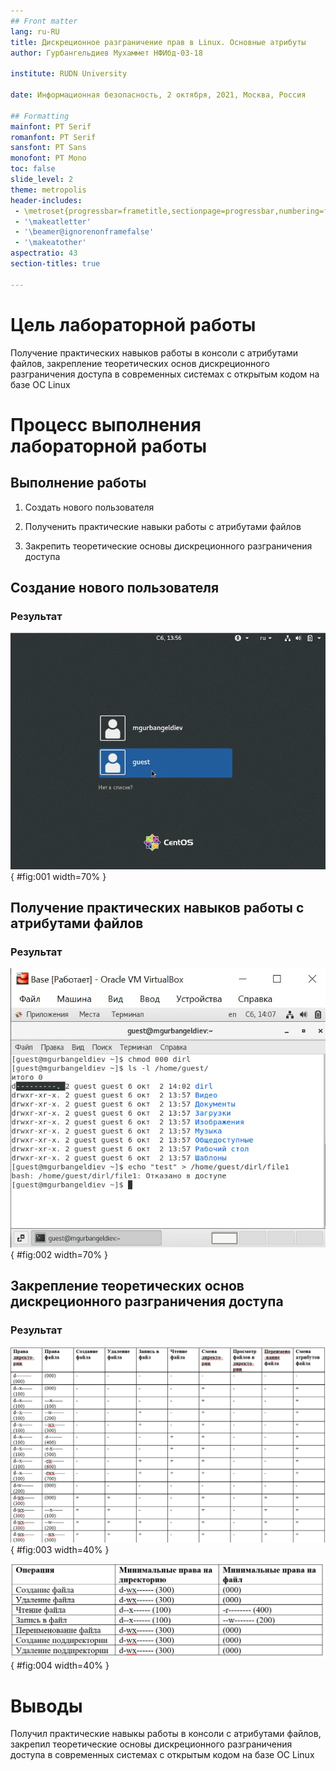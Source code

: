 ```yaml
---
## Front matter
lang: ru-RU
title: Дискреционное разграничение прав в Linux. Основные атрибуты
author: Гурбангельдиев Мухаммет НФИбд-03-18

institute: RUDN University

date: Информационная безопасность, 2 октября, 2021, Москва, Россия

## Formatting
mainfont: PT Serif
romanfont: PT Serif
sansfont: PT Sans
monofont: PT Mono
toc: false
slide_level: 2
theme: metropolis
header-includes:
 - \metroset{progressbar=frametitle,sectionpage=progressbar,numbering=fraction}
 - '\makeatletter'
 - '\beamer@ignorenonframefalse'
 - '\makeatother'
aspectratio: 43
section-titles: true

---
```


# Цель лабораторной работы

Получение практических навыков работы в консоли с атрибутами файлов, закрепление теоретических основ дискреционного разграничения доступа в современных системах с открытым кодом на базе ОС Linux


# Процесс выполнения лабораторной работы

## Выполнение работы

1. Создать нового пользователя

2. Полученить практические навыки работы с атрибутами файлов

3. Закрепить теоретические основы дискреционного разграничения доступа


## Создание нового пользователя

### Результат

![Пользователь guest](https://github.com/Mukhammet/information-security/blob/master/lab02/picture/2.png?raw=true){ #fig:001 width=70% }


## Получение практических навыков работы с атрибутами файлов

### Результат

![Работа с атрибутами файлов](https://github.com/Mukhammet/information-security/blob/master/lab02/picture/8.png?raw=true){ #fig:002 width=70% }


## Закрепление теоретических основ дискреционного разграничения доступа


### Результат

![Установленные права и разрешенные действия](https://github.com/Mukhammet/information-security/blob/master/lab02/picture/10.png?raw=true){ #fig:003 width=40% }

![Минимальные права для совершения операция ](https://github.com/Mukhammet/information-security/blob/master/lab02/picture/13.png?raw=true){ #fig:004 width=40% }


# Выводы

Получил практические навыкы работы в консоли с атрибутами файлов, закрепил теоретические основы дискреционного разграничения доступа в современных системах с открытым кодом на базе ОС Linux
